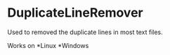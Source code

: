 # DuplicateLineRemover
Used to removed the duplicate lines in most text files.

Works on
*Linux
*Windows
